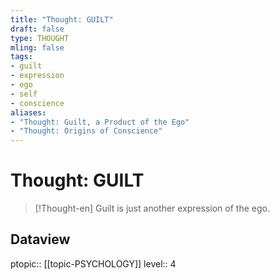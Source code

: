 ```yaml
---
title: "Thought: GUILT"
draft: false
type: THOUGHT
mling: false
tags:
- guilt
- expression
- ego
- self
- conscience 
aliases:
- "Thought: Guilt, a Product of the Ego"
- "Thought: Origins of Conscience"
---
```

# Thought: GUILT
> [!Thought-en]
> Guilt is just another expression of the ego.

## Dataview
ptopic:: [[topic-PSYCHOLOGY]]
level:: 4
